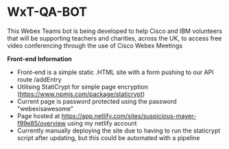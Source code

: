 # WxT-QA-BOT
This Webex Teams bot is being developed to help Cisco and IBM volunteers that will be supporting teachers and charities, across the UK, to access free video conferencing through the use of Cisco Webex Meetings

**Front-end Information**
- Front-end is a simple static .HTML site with a form pushing to our API route /addEntry
- Utilising StatiCrypt for simple page encryption (https://www.npmjs.com/package/staticrypt) 
- Current page is password protected using the password "webexisawesome"
- Page hosted at https://app.netlify.com/sites/suspicious-mayer-f99e85/overview using my netlify account
- Currently manually deploying the site due to having to run the staticrypt script after updating, but this could be automated with a pipeline

